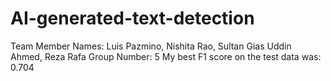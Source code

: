 # AI-generated-text-detection 


Team Member Names: Luis Pazmino, Nishita Rao, Sultan Gias Uddin Ahmed, Reza Rafa
Group Number: 5
My best F1 score on the test data was: 0.704 
